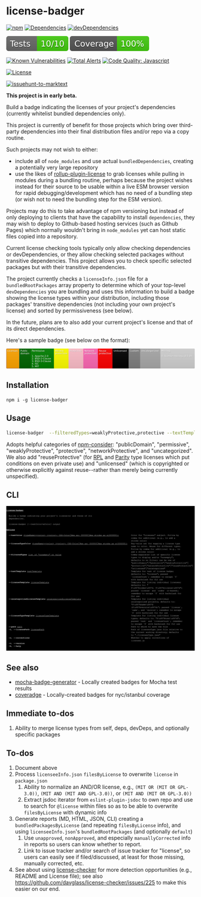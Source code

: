 # license-badger

[![npm](https://img.shields.io/npm/v/license-badger.svg)](https://www.npmjs.com/package/license-badger)
[![Dependencies](https://img.shields.io/david/brettz9/license-badger.svg)](https://david-dm.org/brettz9/license-badger)
[![devDependencies](https://img.shields.io/david/dev/brettz9/license-badger.svg)](https://david-dm.org/brettz9/license-badger?type=dev)

[![testing badge](https://raw.githubusercontent.com/brettz9/license-badger/master/badges/tests-badge.svg?sanitize=true)](badges/tests-badge.svg)
[![coverage badge](https://raw.githubusercontent.com/brettz9/license-badger/master/badges/coverage-badge.svg?sanitize=true)](badges/coverage-badge.svg)

[![Known Vulnerabilities](https://snyk.io/test/github/brettz9/license-badger/badge.svg)](https://snyk.io/test/github/brettz9/license-badger)
[![Total Alerts](https://img.shields.io/lgtm/alerts/g/brettz9/license-badger.svg?logo=lgtm&logoWidth=18)](https://lgtm.com/projects/g/brettz9/license-badger/alerts)
[![Code Quality: Javascript](https://img.shields.io/lgtm/grade/javascript/g/brettz9/license-badger.svg?logo=lgtm&logoWidth=18)](https://lgtm.com/projects/g/brettz9/license-badger/context:javascript)

[![License](https://img.shields.io/npm/l/license-badger.svg)](LICENSE-MIT.txt)

[![issuehunt-to-marktext](https://issuehunt.io/static/embed/issuehunt-button-v1.svg)](https://issuehunt.io/r/brettz9/license-badger)

**This project is in early beta.**

Build a badge indicating the licenses of your project's dependencies
(currently whitelist bundled dependencies only).

This project is currently of benefit for those projects which bring over
third-party dependencies into their final distribution files and/or repo via
a copy routine.

Such projects may not wish to either:
- include all of `node_modules` and use actual `bundledDependencies`,
  creating a potentially very large repository
- use the likes of [rollup-plugin-license](https://www.npmjs.com/package/rollup-plugin-license)
  to grab licenses while pulling in modules during a bundling routine, perhaps
  because the project wishes instead for their source to be usable within a live
  ESM browser version for rapid debugging/development which has no need of
  a bundling step (or wish not to need the bundling step for the ESM version).

Projects may do this to take advantage of npm versioning but instead of only
deploying to clients that have the capability to install `dependencies`,
they may wish to deploy to Github-based hosting services (such as Github
Pages) which normally wouldn't bring in `node_modules` yet can host static
files copied into a repository.

Current license checking tools typically only allow checking dependencies or
devDependencies, or they allow checking selected packages without transitive
dependencies. This project allows you to check specific selected packages but
*with* their transitive dependencies.

The project currently checks a `licenseInfo.json` file for a
`bundledRootPackages` array property to determine which of your top-level
`devDependencies` you are bundling and uses this information to build a badge
showing the license types within your distribution, including those packages'
transitive dependencies (not including your own project's license) and
sorted by permissiveness (see below).

In the future, plans are to also add your current project's license and that
of its direct dependencies.
<!--
license(s) and those of its dependencies.
-->

Here's a sample badge (see below on the format):

[![testing badge](https://raw.githubusercontent.com/brettz9/license-badger/master/test/fixtures/esm-mocha-and-missing.svg?sanitize=true)](test/fixtures/esm-mocha-and-missing.svg)

## Installation

```
npm i -g license-badger
```

## Usage

```sh
license-badger  --filteredTypes=weaklyProtective,protective --textTemplate \"License types (\\${licenseCount})\" --licenseTypeColor networkProtective=blue,s{white} -l test/fixtures/licenseInfo.json test.svg
```

Adopts helpful categories of [npm-consider](https://github.com/delfrrr/npm-consider):
"publicDomain", "permissive", "weaklyProtective", "protective", "networkProtective",
and "uncategorized". We also add "reuseProtective" (for
[RPL](https://en.wikipedia.org/wiki/Reciprocal_Public_License) and
[Parity](https://licensezero.com/licenses/parity) type licenses which put
conditions on even private use) and "unlicensed" (which is copyrighted or
otherwise explicitly against reuse--rather than merely being currently
unspecified).
<!--
(See [#24](https://github.com/delfrrr/npm-consider/issues/24) and [#18](https://github.com/delfrrr/npm-consider/issues/18#issuecomment-568872477) of `npm-consider` for tracking these recommendations)
-->

<!--
Todo: In explaining categories, mention potential problems with public domain,
despite being listed first
-->

## CLI

![cli.svg](cli.svg)

## See also

- [mocha-badge-generator](https://github.com/ianpogi5/mocha-badge-generator) - Locally created badges for Mocha test results
- [coveradge](https://github.com/brettz9/coveradge) - Locally-created badges for nyc/istanbul coverage

## Immediate to-dos

1. Ability to merge license types from self, deps, devDeps, and optionally
    specific packages

## To-dos

1. Document above
1. Process `licenseeInfo.json` `filesByLicense` to overwrite `license`
    in `package.json`
    1. Ability to normalize an AND/OR license, e.g.,
        `(MIT OR (MIT OR GPL-3.0))`, `(MIT AND (MIT AND GPL-3.0))`,
        or `(MIT AND (MIT OR GPL-3.0))`
    1. Extract jsdoc iterator from `eslint-plugin-jsdoc` to own repo and
        use to search for `@license` within files so as to be able to
        overwrite `filesByLicense` with dynamic info
1. Generate reports (MD, HTML, JSON, CLI) creating a
    `bundledPackagesByLicense` (and repeating `filesByLicense` info), and
    using `licenseeInfo.json`'s `bundledRootPackages` (and optionally
    `default`)
    1. Use `unapproved`, `nonApproved`, and especially `manuallyCorrected`
        info in reports so users can know whether to report.
    1. Link to issue tracker and/or search of issue tracker for "license",
        so users can easily see if filed/discussed, at least for those
        missing, manually corrected, etc.
1. See about using [license-checker](https://github.com/davglass/license-checker)
    for more detection opportunities (e.g., README and License file); see
    also <https://github.com/davglass/license-checker/issues/225> to make this
    easier on our end.
